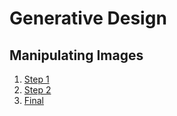 # Generative Design

## Manipulating Images

1. [Step 1](Step01)
2. [Step 2](Step02)
3. [Final](Final)
